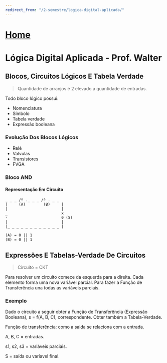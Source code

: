 ```yaml
---
redirect_from: "/2-semestre/logica-digital-aplicada/"
---
```


# [Home](/engenharia-de-computacao/)

# Lógica Digital Aplicada - Prof. Walter

## Blocos, Circuitos Lógicos E Tabela Verdade

> Quantidade de arranjos é 2 elevado a quantidade de entradas.

Todo bloco lógico possui:
- Nomenclatura
- Símbolo
- Tabela verdade
- Expressão booleana

### Evolução Dos Blocos Lógicos
- Relé
- Valvulas
- Transistores
- FVGA

### Bloco AND

#### Representação Em Circuito
 ```
 _ _ _ /º ._ _ _ /º . _ _
|     (A)        (B)     |
|                        |
_                        x
-                        0 (S)
|                        |
|_ _ _ _ _ _ _ _ _ _ _ _ |

(A) = 0 || 1
(B) = 0 || 1
```

## Expressões E Tabelas-Verdade De Circuitos

> Circuito = CKT

Para resolver um circuito comece da esquerda para a direita.
Cada elemento forma uma nova variável parcial.
Para fazer a Função de Transferência una todas as variáveis parciais.

### Exemplo

Dado o circuito a seguir obter a Função de Transferência (Expressão Booleana), s = f(A, B, C),
correspondente. Obter também a Tabela-Verdade.

Função de transferência: como a saida se relaciona com a entrada.

A, B, C = entradas.

s1, s2, s3 = variáveis parciais.

S = saída ou varíavel final.
